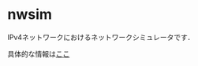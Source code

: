 # nwsim
IPv4ネットワークにおけるネットワークシミュレータです．

具体的な情報は[ここ](https://www.dropbox.com/scl/fi/n6c2p1hwgwcf75i56cid3/nwsim.paper?dl=0&rlkey=rcp9sp76u88p9f128b1ym0frl)
